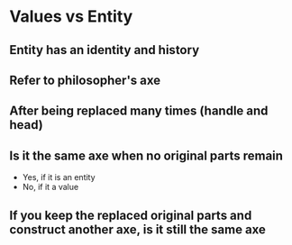 # Values vs Entity

## Entity has an identity and history

## Refer to philosopher's axe

## After being replaced many times (handle and head)

## Is it the same axe when no original parts remain

* Yes, if it is an entity
* No, if it a value

## If you keep the replaced original parts and construct another axe, is it still the same axe

